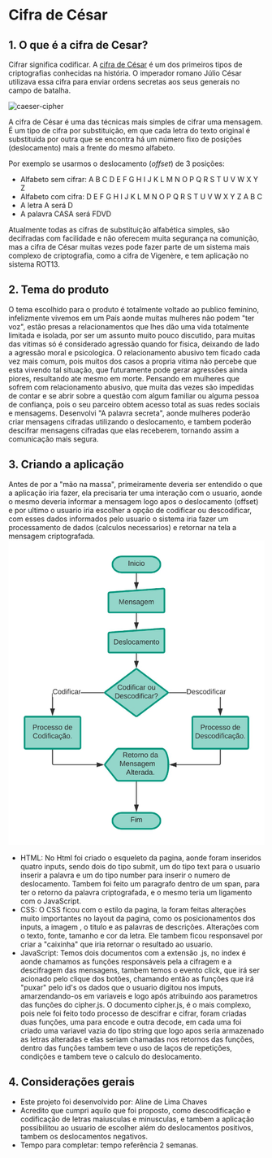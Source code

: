 # Cifra de César
## 1. O que é a cifra de Cesar?

Cifrar significa codificar. A [cifra de
César](https://pt.wikipedia.org/wiki/Cifra_de_C%C3%A9sar) é um dos primeiros
tipos de criptografias conhecidas na história. O imperador romano Júlio César
utilizava essa cifra para enviar ordens secretas aos seus generais no campo de
batalha.

![caeser-cipher](https://user-images.githubusercontent.com/11894994/60990999-07ffdb00-a320-11e9-87d0-b7c291bc4cd1.png)

A cifra de César é uma das técnicas mais simples de cifrar uma mensagem. É um
tipo de cifra por substituição, em que cada letra do texto original é
substituida por outra que se encontra há um número fixo de posições
(deslocamento) mais a frente do mesmo alfabeto.

Por exemplo se usarmos o deslocamento (_offset_) de 3 posições:

* Alfabeto sem cifrar: A B C D E F G H I J K L M N O P Q R S T U V W X Y Z
* Alfabeto com cifra:  D E F G H I J K L M N O P Q R S T U V W X Y Z A B C
* A letra A será D
* A palavra CASA será FDVD

Atualmente todas as cifras de substituição alfabética simples, são decifradas
com facilidade e não oferecem muita segurança na comunição, mas a cifra de César
muitas vezes pode fazer parte de um sistema mais complexo de criptografia, como
a cifra de Vigenère, e tem aplicação no sistema ROT13.

## 2. Tema do produto
O tema escolhido para o produto é totalmente voltado ao publico feminino, infelizmente vivemos em um País aonde muitas mulheres não podem "ter voz", estão presas a relacionamentos que lhes dão uma vida totalmente limitada e isolada, por ser um assunto muito pouco discutido, para muitas das vitimas só é considerado agressão quando for fisica, deixando de lado a agressão moral e psicologica. O relacionamento abusivo tem ficado cada vez mais comum, pois muitos dos casos a propria vitima não percebe que esta vivendo tal situação, que futuramente pode gerar agressões ainda piores, resultando ate mesmo em morte. 
Pensando em mulheres que sofrem com relacionamento abusivo, que muita das vezes são impedidas de contar e se abrir sobre a questão com algum familiar ou alguma pessoa de confiança, pois o seu parceiro obtem acesso total as suas redes sociais e mensagems. Desenvolvi "A palavra secreta", aonde mulheres poderão criar mensagens cifradas utilizando o deslocamento, e tambem poderão descifrar mensagens cifradas que elas receberem, tornando assim a comunicação mais segura. 

## 3. Criando a aplicação
  Antes de por a "mão na massa", primeiramente deveria ser entendido o que a aplicação iria fazer, ela precisaria ter uma interação com o usuario, aonde o mesmo deveria informar a mensagem logo apos o deslocamento (offset) e por ultimo o usuario iria escolher a opção de codificar ou descodificar, com esses dados informados pelo usuario o sistema iria fazer um processamento de dados (calculos necessarios) e retornar na tela a mensagem criptografada.
       ![fluxograma](fluxogramacifra.jpeg)
      
* HTML: No Html foi criado o esqueleto da pagina, aonde foram inseridos quatro inputs, sendo dois do tipo submit, um do tipo text para o usuario inserir a palavra e um do tipo number para inserir o numero de deslocamento. Tambem foi feito um paragrafo dentro de um span, para ter o retorno da palavra criptografada, e o mesmo teria um ligamento com o JavaScript. 
* CSS: O CSS ficou com o estilo da pagina, la foram feitas alterações muito importantes no layout da pagina, como os posicionamentos dos inputs, a imagem , o titulo e as palavras de descrições. Alterações com o texto, fonte, tamanho e cor da letra. Ele tambem ficou responsavel por criar a "caixinha" que iria retornar o resultado ao usuario. 
* JavaScript: Temos dois documentos com a extensão .js, no index é aonde chamamos as funções responsáveis pela a cifragem e a descifragem das mensagens, tambem temos o evento click, que irá ser acionado pelo clique dos botões, chamando então as funções que irá "puxar" pelo id's os dados que o usuario digitou nos imputs, amarzendando-os em variaveis e logo após atribuindo aos parametros das funções do cipher.js. O documento cipher.js, é o mais complexo, pois nele foi feito todo processo de descifrar e cifrar, foram criadas duas funções, uma para encode e outra decode, em cada uma foi criado uma variavel vazia do tipo string que logo apos seria armazenado as letras alteradas e elas seriam chamadas nos retornos das funções, dentro das funções tambem teve o uso de laços de repetições, condições e tambem teve o calculo do deslocamento. 

## 4. Considerações gerais

* Este projeto foi desenvolvido por: Aline de Lima Chaves
* Acredito que cumpri aquilo que foi proposto, como descodificação e codificação de letras maiusculas e minusculas, e tambem a aplicação possibilitou ao usuario de escolher além do deslocamentos positivos, tambem os deslocamentos negativos.
* Tempo para completar: tempo referência 2 semanas.
